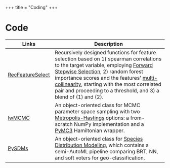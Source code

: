 +++
title = "Coding"
+++

# Code

Links | Description
-----|-------
[RecFeatureSelect](https://pypi.org/project/RecFeatureSelect/) | Recursively designed functions for feature selection based on 1) spearman correlations to the target variable, employing [Forward Stepwise Selection](https://quantifyinghealth.com/stepwise-selection/), 2) random forest importance scores and the features' [multi-collinearity](https://www.kdnuggets.com/2020/10/5-concepts-data-scientist-should-know.html), starting with the most correlated pair and proceeding to a threshold, and 3) a blend of (1) and (2).
[lwMCMC](https://pypi.org/project/lwMCMC/) | An object-oriented class for MCMC parameter space sampling with two [Metropolis-Hastings](http://www.mit.edu/~ilkery/papers/MetropolisHastingsSampling.pdf) options: a from-scratch NumPy implementation and a [PyMC3](https://docs.pymc.io/notebooks/getting_started.html) Hamiltonian wrapper. 
[PySDMs](https://github.com/daniel-furman/PySDMs) | An object-oriented class for [Species Distribution Modeling](https://en.wikipedia.org/wiki/Species_distribution_modelling), which contains a semi-AutoML pipeline comparing BRT, NN, and soft voters for geo-classification. 
